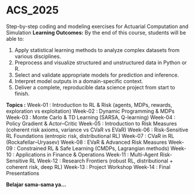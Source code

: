 # ACS_2025
Step-by-step coding and modeling exercises for Actuarial Computation and Simulation
**Learning Outcomes:**
By the end of this course, students will be able to:
1. Apply statistical learning methods to analyze complex datasets from various disciplines.
2. Preprocess and visualize structured and unstructured data in Python or R.
3. Select and validate appropriate models for prediction and inference.
4. Interpret model outputs in a domain-specific context.
5. Deliver a complete, reproducible data science project from start to finish.

**Topics :**
Week-01 : Introduction to RL & Risk (agents, MDPs, rewards, exploration vs exploitation)
Week-02 : Dynamic Programming & MDPs
Week-03 : Monte Carlo & TD Learning (SARSA, Q-learning)
Week-04 : Policy Gradient & Actor–Critic
Week-05 : Introduction to Risk Measures (coherent risk axioms, variance vs CVaR vs EVaR)
Week-06 : Risk-Sensitive RL Foundations (entropic risk, distributional RL)
Week-07 : CVaR in RL (Rockafellar–Uryasev)
Week-08 : EVaR & Advanced Risk Measures
Week-09 : Constrained RL & Safe Learning (CMDPs, Lagrangian methods)
Week-10 : Applications in Finance & Operations
Week-11 : Multi-Agent Risk-Sensitive RL
Week-12 : Research Frontiers (robust RL, distributional + coherent risk, deep RL)
Week-13 : Project Workshop
Week-14 : Final Presentations

**Belajar sama-sama ya...**

